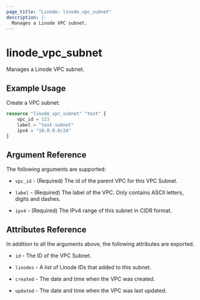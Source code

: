 ```yaml
---
page_title: "Linode: linode_vpc_subnet"
description: |-
  Manages a Linode VPC subnet.
---
```


# linode\_vpc\_subnet

Manages a Linode VPC subnet.

## Example Usage

Create a VPC subnet:

```terraform
resource "linode_vpc_subnet" "test" {
    vpc_id = 123
    label = "test-subnet"
    ipv4 = "10.0.0.0/24"
}
```

## Argument Reference

The following arguments are supported:

* `vpc_id` - (Required) The id of the parent VPC for this VPC Subnet.

* `label` - (Required) The label of the VPC. Only contains ASCII letters, digits and dashes.

* `ipv4` - (Required) The IPv4 range of this subnet in CIDR format.

## Attributes Reference

In addition to all the arguments above, the following attributes are exported.

* `id` - The ID of the VPC Subnet.

* `linodes` - A list of Linode IDs that added to this subnet.

* `created` - The date and time when the VPC was created.

* `updated` - The date and time when the VPC was last updated.

